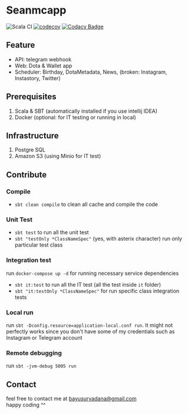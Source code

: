 # Seanmcapp
![Scala CI](https://github.com/bayusuryadana/seanmcapp/workflows/Scala%20CI/badge.svg?branch=master)
[![codecov](https://codecov.io/gh/bayusuryadana/seanmcapp/branch/master/graph/badge.svg)](https://codecov.io/gh/bayusuryadana/seanmcapp)
[![Codacy Badge](https://api.codacy.com/project/badge/Grade/c80ce1baef8543eaaa730e45b3cc6c02)](https://www.codacy.com/app/bayusuryadana/seanmcapp?utm_source=github.com&amp;utm_medium=referral&amp;utm_content=bayusuryadana/seanmcapp&amp;utm_campaign=Badge_Grade)

## Feature
- API: telegram webhook
- Web: Dota & Wallet app
- Scheduler: Birthday, DotaMetadata, News, (broken: Instagram, Instastory, Twitter)

## Prerequisites
1. Scala & SBT (automatically installed if you use intellij IDEA)
2. Docker (optional: for IT testing or running in local)
 
## Infrastructure
1. Postgre SQL 
2. Amazon S3 (using Minio for IT test)

## Contribute
### Compile
- `sbt clean compile` to clean all cache and compile the code

### Unit Test
- `sbt test` to run all the unit test
- `sbt "testOnly *ClassNameSpec"` (yes, with asterix character) run only particular test class

### Integration test
run `docker-compose up -d` for running necessary service dependencies

- `sbt it:test` to run all the IT test (all the test inside `it` folder)
- `sbt "it:testOnly *ClassNameSpec"` for run specific class integration tests

### Local run
run `sbt -Dconfig.resource=application-local.conf run`. It might not perfectly works since you don't have some of my credentials such as Instagram or Telegram account

### Remote debugging
run `sbt -jvm-debug 5005 run`

## Contact
feel free to contact me at bayusuryadana@gmail.com  
happy coding ^^

